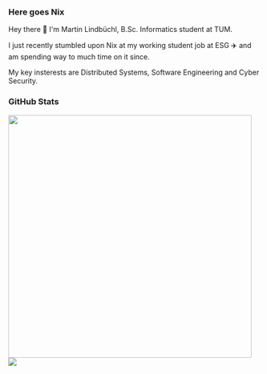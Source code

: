 ### Here goes Nix

Hey there 👋 I'm Martin Lindbüchl, B.Sc. Informatics student at TUM.

I just recently stumbled upon Nix at my working student job at ESG ✈️
and am spending way to much time on it since.

My key insterests are Distributed Systems, Software Engineering and Cyber Security.

### GitHub Stats
<a href="https://github.com/anuraghazra/github-readme-stats">
  <img align="center" width=485 src="https://github-readme-stats.vercel.app/api?username=Martin-Lndbl&theme=github_dark&count_private=true&show_icons=true" />
</a>
<a href="https://github.com/anuraghazra/github-readme-stats">
  <img align="center" src="https://github-readme-stats.vercel.app/api/top-langs/?username=Martin-Lndbl&layout=compact&theme=github_dark&langs_count=8&hide=Vim%20script,Emacs%20Lisp,CMake,Makefile,Yacc,Lex" >
</a>

